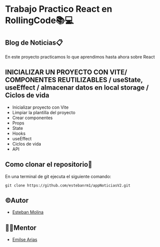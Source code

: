 # Trabajo Practico React en RollingCode📚💻

## Blog de Noticias📋

En este proyecto practicamos lo que aprendimos hasta ahora sobre React

## INICIALIZAR UN PROYECTO CON VITE/ COMPONENTES REUTILIZABLES / useState, useEffect / almacenar datos en local storage / Ciclos de vida

- Inicializar proyecto con Vite
- Limpiar la plantilla del proyecto
- Crear componentes
- Props
- State
- Hooks
- useEffect
- Ciclos de vida
- API

## Como clonar el repositorio📝

En una terminal de git ejecuta el siguiente comando:

``
git clone https://github.com/estebanrm1/appNoticiasV2.git
``

## ©Autor

- [Esteban Molina](https://github.com/estebanrm1)

## 👩‍💻Mentor

- [Emilse Arias](https://github.com/earias08)
